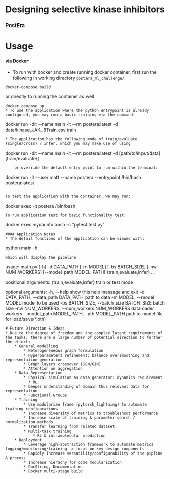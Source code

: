 # Designing selective kinase inhibitors
### PostEra

# Usage
#### via Docker
* To run with docker and create running docker container, first run the following in working directory ```postera_ml_challenge/```:
```
docker-compose build
```
or directly to running the container as well
```
docker compose up
* To use the application where the python entrypoint is already configured, you may run a basic training via the command:
```
docker run -dit --name main -it --rm postera:latest -d data/kinase_JAK_.8Train.csv train
```
* The application has the following mode of train/evaluate (single/cross) / infer, which you may make use of using 
```
docker run -dit --name main -it --rm postera:latest -d [path/to/input/data] [train/evaluate/]
```
    or override the default entry point to run within the terminal:
```
docker run -it --user matt --name postera --entrypoint /bin/bash postera:latest
```

To test the application with the container, we may run:
```
docker exec -it postera /bin/bash
```
To run application test for basic functionality test:
```
docker exec myubuntu bash -c "pytest test.py"
```
#### Application Notes
* The detail functions of the application can be viewed with:
```
python main -h
```
which will display the pipeline
```
usage: main.py [-h] -d DATA_PATH [-m MODEL] [-bs BATCH_SIZE] [-nw NUM_WORKERS]
               [--model_path MODEL_PATH]
               {train,evaluate,infer} ...

positional arguments:
  {train,evaluate,infer}
                        train or test mode

optional arguments:
  -h, --help            show this help message and exit
  -d DATA_PATH, --data_path DATA_PATH
                        path to data
  -m MODEL, --model MODEL
                        model to be used
  -bs BATCH_SIZE, --batch_size BATCH_SIZE
                        batch size
  -nw NUM_WORKERS, --num_workers NUM_WORKERS
                        dataloader workers
  --model_path MODEL_PATH, -pth MODEL_PATH
                        path to model file for load/save(*.pth)
```
# Future Direction & Ideas
* Due to the degree of freedom and the complex latent requirements of the tasks, there are a large number of potential direction to further the effort: 
    * General modelling
        * Heterogeneneous graph formulation
        * Hyperparameters refinement: balance oversmoothing and representation generation
        * Graph layers crossover (GCN/GIN)
        * Attention on aggregation 
    * Data Representation
        * Physical simulation as data generator: dynamics requirement
          * RL
        * Deeper understanding of domain thus relevant data for representation
        * Functional Groups
    * Training
        * Use modularize frame (pytorch_lightning) to automate training configurations
        * Increase diversity of metrics to troubleshoot performance
        * Increase scale of training & parameter search / normalization methods
        * Transfer learning from related dataset
        * Multi-task training
            * RL & intramolecular prediction
    * Deployment
        * Leverage high-abstraction framework to automate metrics logging/monitoring/training -> focus on key design components
        * Rapidly increase versatility/configurability of the pipline & process
        * Increase hierachy for code modularization
        * DocString, Documentation
        * Docker multi-stage build